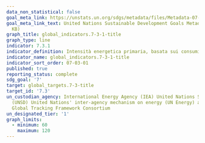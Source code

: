 ```yaml
---
data_non_statistical: false
goal_meta_link: https://unstats.un.org/sdgs/metadata/files/Metadata-07-03-01.pdf
goal_meta_link_text: United Nations Sustainable Development Goals Metadata (PDF 192
  KB)
graph_title: global_indicators.7-3-1-title
graph_type: line
indicator: 7.3.1
indicator_definition: Intensità energetica primaria, basata sui consumi interni lordi (ISTAT) oppure sui consumi finali (Regione Lombardia)
indicator_name: global_indicators.7-3-1-title
indicator_sort_order: 07-03-01
published: true
reporting_status: complete
sdg_goal: '7'
target: global_targets.7-3-title
target_id: '7.3'
un_custodian_agency: International Energy Agency (IEA) United Nations Statistics Division
  (UNSD) United Nations' inter-agency mechanism on energy (UN Energy) and the SE4ALL
  Global Tracking Framework Consortium
un_designated_tier: '1'
graph_limits:
  - minimum: 60
    maximum: 120
---
```

